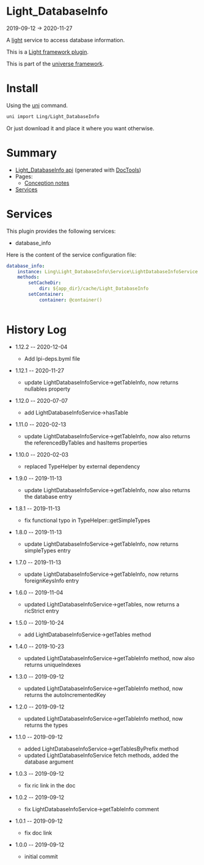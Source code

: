 Light_DatabaseInfo
===========
2019-09-12 -> 2020-11-27



A [light](https://github.com/lingtalfi/Light) service to access database information.
 

This is a [Light framework plugin](https://github.com/lingtalfi/Light/blob/master/doc/pages/plugin.md).

This is part of the [universe framework](https://github.com/karayabin/universe-snapshot).


Install
==========
Using the [uni](https://github.com/lingtalfi/universe-naive-importer) command.
```bash
uni import Ling/Light_DatabaseInfo
```

Or just download it and place it where you want otherwise.






Summary
===========
- [Light_DatabaseInfo api](https://github.com/lingtalfi/Light_DatabaseInfo/blob/master/doc/api/Ling/Light_DatabaseInfo.md) (generated with [DocTools](https://github.com/lingtalfi/DocTools))
- Pages:
    - [Conception notes](https://github.com/lingtalfi/Light_DatabaseInfo/blob/master/doc/pages/conception-notes.md)
- [Services](#services)




Services
=========


This plugin provides the following services:

- database_info


Here is the content of the service configuration file:

```yaml
database_info:
    instance: Ling\Light_DatabaseInfo\Service\LightDatabaseInfoService
    methods:
        setCacheDir:
            dir: ${app_dir}/cache/Light_DatabaseInfo
        setContainer:
            container: @container()



```




History Log
=============


- 1.12.2 -- 2020-12-04

    - Add lpi-deps.byml file

- 1.12.1 -- 2020-11-27

    - update LightDatabaseInfoService->getTableInfo, now returns nullables property
    
- 1.12.0 -- 2020-07-07

    - add LightDatabaseInfoService->hasTable
    
- 1.11.0 -- 2020-02-13

    - update LightDatabaseInfoService->getTableInfo, now also returns the referencedByTables and hasItems properties 
    
- 1.10.0 -- 2020-02-03

    - replaced TypeHelper by external dependency
    
- 1.9.0 -- 2019-11-13

    - update LightDatabaseInfoService->getTableInfo, now also returns the database entry

- 1.8.1 -- 2019-11-13

    - fix functional typo in TypeHelper::getSimpleTypes
    
- 1.8.0 -- 2019-11-13

    - update LightDatabaseInfoService->getTableInfo, now returns simpleTypes entry

- 1.7.0 -- 2019-11-13

    - update LightDatabaseInfoService->getTableInfo, now returns foreignKeysInfo entry
    
- 1.6.0 -- 2019-11-04

    - updated LightDatabaseInfoService->getTables, now returns a ricStrict entry
    
- 1.5.0 -- 2019-10-24

    - add LightDatabaseInfoService->getTables method
    
- 1.4.0 -- 2019-10-23

    - updated LightDatabaseInfoService->getTableInfo method, now also returns uniqueIndexes

- 1.3.0 -- 2019-09-12

    - updated LightDatabaseInfoService->getTableInfo method, now returns the autoIncrementedKey

- 1.2.0 -- 2019-09-12

    - updated LightDatabaseInfoService->getTableInfo method, now returns the types
    
- 1.1.0 -- 2019-09-12

    - added LightDatabaseInfoService->getTablesByPrefix method
    - updated LightDatabaseInfoService fetch methods, added the database argument
    
- 1.0.3 -- 2019-09-12

    - fix ric link in the doc
    
- 1.0.2 -- 2019-09-12

    - fix LightDatabaseInfoService->getTableInfo comment
    
- 1.0.1 -- 2019-09-12

    - fix doc link
    
- 1.0.0 -- 2019-09-12

    - initial commit